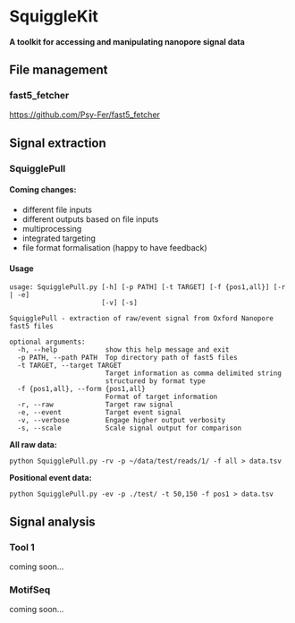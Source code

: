 # SquiggleKit
####  A toolkit for accessing and manipulating nanopore signal data

## File management
### fast5_fetcher

https://github.com/Psy-Fer/fast5_fetcher

## Signal extraction
### SquigglePull

#### Coming changes:

- different file inputs
- different outputs based on file inputs
- multiprocessing
- integrated targeting
- file format formalisation (happy to have feedback)

#### Usage

    usage: SquigglePull.py [-h] [-p PATH] [-t TARGET] [-f {pos1,all}] [-r | -e]
                           [-v] [-s]

    SquigglePull - extraction of raw/event signal from Oxford Nanopore fast5 files

    optional arguments:
      -h, --help            show this help message and exit
      -p PATH, --path PATH  Top directory path of fast5 files
      -t TARGET, --target TARGET
                            Target information as comma delimited string
                            structured by format type
      -f {pos1,all}, --form {pos1,all}
                            Format of target information
      -r, --raw             Target raw signal
      -e, --event           Target event signal
      -v, --verbose         Engage higher output verbosity
      -s, --scale           Scale signal output for comparison




**All raw data:**

    python SquigglePull.py -rv -p ~/data/test/reads/1/ -f all > data.tsv

**Positional event data:**

    python SquigglePull.py -ev -p ./test/ -t 50,150 -f pos1 > data.tsv

## Signal analysis
### Tool 1
coming soon...

### MotifSeq
coming soon...
